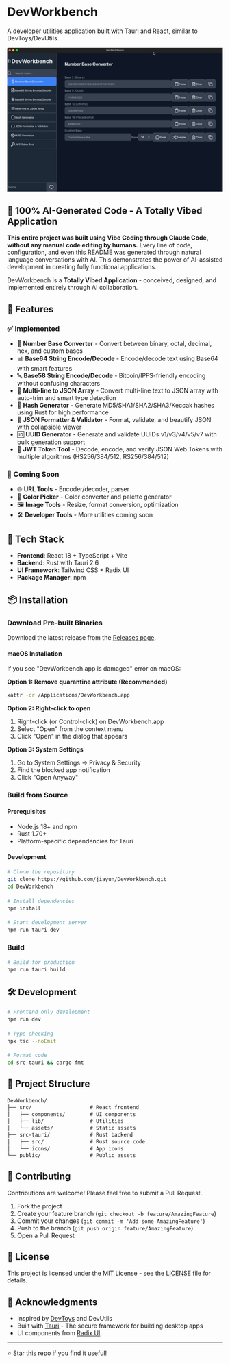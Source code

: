 # DevWorkbench

A developer utilities application built with Tauri and React, similar to DevToys/DevUtils.

![DevWorkbench Screenshot](./screenshots/DevWorkbench_v0.3.0.png)

## 🤖 100% AI-Generated Code - A Totally Vibed Application

**This entire project was built using Vibe Coding through Claude Code, without any manual code editing by humans.** Every line of code, configuration, and even this README was generated through natural language conversations with AI. This demonstrates the power of AI-assisted development in creating fully functional applications.

DevWorkbench is a **Totally Vibed Application** - conceived, designed, and implemented entirely through AI collaboration.

## 🌟 Features

### ✅ Implemented
- 🔢 **Number Base Converter** - Convert between binary, octal, decimal, hex, and custom bases
- 📊 **Base64 String Encode/Decode** - Encode/decode text using Base64 with smart features
- 🔤 **Base58 String Encode/Decode** - Bitcoin/IPFS-friendly encoding without confusing characters
- 📝 **Multi-line to JSON Array** - Convert multi-line text to JSON array with auto-trim and smart type detection
- 🔐 **Hash Generator** - Generate MD5/SHA1/SHA2/SHA3/Keccak hashes using Rust for high performance
- 📝 **JSON Formatter & Validator** - Format, validate, and beautify JSON with collapsible viewer
- 🆔 **UUID Generator** - Generate and validate UUIDs v1/v3/v4/v5/v7 with bulk generation support
- 🔑 **JWT Token Tool** - Decode, encode, and verify JSON Web Tokens with multiple algorithms (HS256/384/512, RS256/384/512)

### 🚧 Coming Soon
- 🌐 **URL Tools** - Encoder/decoder, parser
- 🎨 **Color Picker** - Color converter and palette generator
- 🖼️ **Image Tools** - Resize, format conversion, optimization
- 🛠️ **Developer Tools** - More utilities coming soon

## 🚀 Tech Stack

- **Frontend**: React 18 + TypeScript + Vite
- **Backend**: Rust with Tauri 2.6
- **UI Framework**: Tailwind CSS + Radix UI
- **Package Manager**: npm

## 📦 Installation

### Download Pre-built Binaries

Download the latest release from the [Releases page](https://github.com/jiayun/DevWorkbench/releases).

#### macOS Installation

If you see "DevWorkbench.app is damaged" error on macOS:

**Option 1: Remove quarantine attribute (Recommended)**
```bash
xattr -cr /Applications/DevWorkbench.app
```

**Option 2: Right-click to open**
1. Right-click (or Control-click) on DevWorkbench.app
2. Select "Open" from the context menu
3. Click "Open" in the dialog that appears

**Option 3: System Settings**
1. Go to System Settings → Privacy & Security
2. Find the blocked app notification
3. Click "Open Anyway"

### Build from Source

#### Prerequisites

- Node.js 18+ and npm
- Rust 1.70+
- Platform-specific dependencies for Tauri

#### Development

```bash
# Clone the repository
git clone https://github.com/jiayun/DevWorkbench.git
cd DevWorkbench

# Install dependencies
npm install

# Start development server
npm run tauri dev
```

### Build

```bash
# Build for production
npm run tauri build
```

## 🛠️ Development

```bash
# Frontend only development
npm run dev

# Type checking
npx tsc --noEmit

# Format code
cd src-tauri && cargo fmt
```

## 📁 Project Structure

```
DevWorkbench/
├── src/                   # React frontend
│   ├── components/        # UI components
│   ├── lib/               # Utilities
│   └── assets/            # Static assets
├── src-tauri/             # Rust backend
│   ├── src/               # Rust source code
│   └── icons/             # App icons
└── public/                # Public assets
```

## 🤝 Contributing

Contributions are welcome! Please feel free to submit a Pull Request.

1. Fork the project
2. Create your feature branch (`git checkout -b feature/AmazingFeature`)
3. Commit your changes (`git commit -m 'Add some AmazingFeature'`)
4. Push to the branch (`git push origin feature/AmazingFeature`)
5. Open a Pull Request

## 📄 License

This project is licensed under the MIT License - see the [LICENSE](LICENSE) file for details.

## 🙏 Acknowledgments

- Inspired by [DevToys](https://github.com/veler/DevToys) and DevUtils
- Built with [Tauri](https://tauri.app/) - The secure framework for building desktop apps
- UI components from [Radix UI](https://www.radix-ui.com/)

---

⭐ Star this repo if you find it useful!
